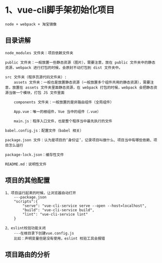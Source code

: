 # 1、vue-cli脚手架初始化项目
    node + webpack + 淘宝镜像

## 目录讲解
    node_modules 文件夹：项目依赖文件夹

    public 文件夹：一般放置一些静态资源（图片），需要注意，放在 public 文件夹中的静态资源，webpack 进行打包的时候，会原封不动打包到 dist 文件夹中。

    src 文件夹（程序员源代码文件夹）:
        assets 文件夹：一般也是放置静态资源（一般放置多个组件共用的静态资源），需要注意，放置在 assets 文件夹里面静态资源，在 webpack 打包的时候，webpack 会把静态资源当做一个模块，打包 JS 文件里面

        components 文件夹：一般放置的是非路由组件（全局组件）

        App.vue：唯一的根组件，Vue 当中的组件（.vue）

        main.js：程序入口文件，也是整个程序当中最先执行的文件

    babel.config.js：配置文件（babel 相关）

    package.json 文件：认为是项目的‘身份证’，记录项目叫做什么、项目当中有哪些依赖、项目怎么运行

    package-lock.json：缓存性文件

    README.md：说明性文件

## 项目的其他配置
    1、项目运行起来的时候，让浏览器自动打开
        ---package.json
        "scripts":{
            "serve": "vue-cli-service serve --open --host=localhost",
            "build": "vue-cli-service build",
            "lint": "vue-cli-service lint"
        }
    
    2、eslint校验功能关闭
        ---在根目录下创建vue.config.js
        比如：声明变量但是没有使用，eslint 校验工具会报错

## 项目路由的分析
    